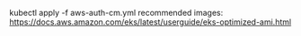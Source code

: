 kubectl apply -f aws-auth-cm.yml
recommended images:
https://docs.aws.amazon.com/eks/latest/userguide/eks-optimized-ami.html
